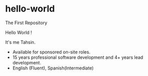 # hello-world
The First Repository

Hello World !

It's me Tahsin.

- Available for sponsored on-site roles.
- 15 years professional software development and 4+ years lead development.
- English (Fluent), Spanish(Intermediate)
